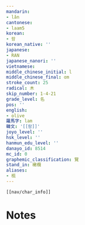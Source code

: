 ```yaml
---
mandarin:
- lǎn
cantonese:
- laam5
korean:
- 람
korean_native: ''
japanese:
- RAN
japanese_nanori: ''
vietnamese:
middle_chinese_initial: l
middle_chinese_final: ɑm
stroke_count: 25
radical: 木
skip_number: 1-4-21
grade_level: 名
pos: ''
english:
- olive
羅馬字: lam
韓文: '[[람]]'
joyo_level: ''
hsk_level: ''
hanmun_edu_level: ''
danayo_id: 8514
mc_id: 0
graphemic_classification: 覽
stand_in: 橄欖
aliases:
- 榄
---
```

```meta-bind-embed
[[nav/char_info]]
```

# Notes
